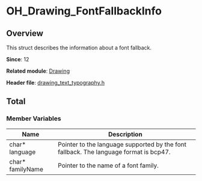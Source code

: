 # OH_Drawing_FontFallbackInfo
<!--Kit: ArkGraphics 2D-->
<!--Subsystem: Graphics-->
<!--Owner: @oh_wangxk; @gmiao522; @Lem0nC-->
<!--Designer: @liumingxiang-->
<!--Tester: @yhl0101-->
<!--Adviser: @ge-yafang-->
## Overview

This struct describes the information about a font fallback.

**Since**: 12

**Related module**: [Drawing](capi-drawing.md)

**Header file**: [drawing_text_typography.h](capi-drawing-text-typography-h.md)

## Total

### Member Variables

| Name            | Description                                     |
| ---------------- | ----------------------------------------- |
| char* language   | Pointer to the language supported by the font fallback. The language format is bcp47.|
| char* familyName | Pointer to the name of a font family.                             |

